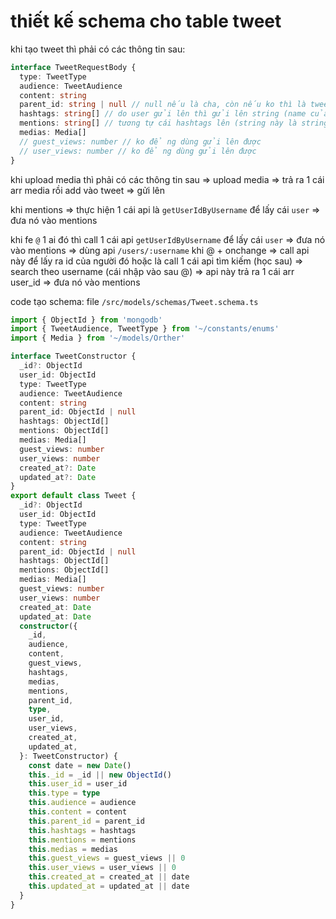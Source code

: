 # thiết kế schema cho table tweet

khi tạo tweet thì phải có các thông tin sau:

```ts
interface TweetRequestBody {
  type: TweetType
  audience: TweetAudience
  content: string
  parent_id: string | null // null nếu là cha, còn nếu ko thì là tweet_id cha dạng string
  hashtags: string[] // do user gửi lên thì gửi lên string (name của hashtags ví dụ #js #react => khi lên api thì tạo hashtag collection)
  mentions: string[] // tương tự cái hashtags lên (string này là string dạng user_id)
  medias: Media[]
  // guest_views: number // ko để ng dùng gửi lên được
  // user_views: number // ko để ng dùng gửi lên được
}
```

khi upload media thì phải có các thông tin sau => upload media => trả ra 1 cái arr media rồi add vào tweet => gửi lên

khi mentions => thực hiện 1 cái api là `getUserIdByUsername` để lấy cái `user` => đưa nó vào mentions

khi fe `@` 1 ai đó thì call 1 cái api `getUserIdByUsername` để lấy cái `user` => đưa nó vào mentions => dùng api `/users/:username` khi @ + onchange => call api này để lấy ra id của người đó hoặc là call 1 cái api tìm kiếm (học sau) => search theo username (cái nhập vào sau @) => api này trả ra 1 cái arr user_id => đưa nó vào mentions

code tạo schema: file `/src/models/schemas/Tweet.schema.ts`

```ts
import { ObjectId } from 'mongodb'
import { TweetAudience, TweetType } from '~/constants/enums'
import { Media } from '~/models/Orther'

interface TweetConstructor {
  _id?: ObjectId
  user_id: ObjectId
  type: TweetType
  audience: TweetAudience
  content: string
  parent_id: ObjectId | null
  hashtags: ObjectId[]
  mentions: ObjectId[]
  medias: Media[]
  guest_views: number
  user_views: number
  created_at?: Date
  updated_at?: Date
}
export default class Tweet {
  _id?: ObjectId
  user_id: ObjectId
  type: TweetType
  audience: TweetAudience
  content: string
  parent_id: ObjectId | null
  hashtags: ObjectId[]
  mentions: ObjectId[]
  medias: Media[]
  guest_views: number
  user_views: number
  created_at: Date
  updated_at: Date
  constructor({
    _id,
    audience,
    content,
    guest_views,
    hashtags,
    medias,
    mentions,
    parent_id,
    type,
    user_id,
    user_views,
    created_at,
    updated_at,
  }: TweetConstructor) {
    const date = new Date()
    this._id = _id || new ObjectId()
    this.user_id = user_id
    this.type = type
    this.audience = audience
    this.content = content
    this.parent_id = parent_id
    this.hashtags = hashtags
    this.mentions = mentions
    this.medias = medias
    this.guest_views = guest_views || 0
    this.user_views = user_views || 0
    this.created_at = created_at || date
    this.updated_at = updated_at || date
  }
}
```
